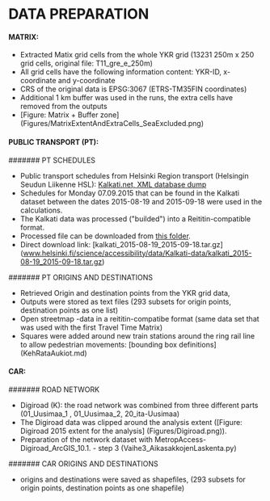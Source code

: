 # DATA PREPARATION 

#### MATRIX:
- Extracted Matix grid cells from the whole YKR grid (13231 250m x 250 grid cells, original file: T11_gre_e_250m)
- All grid cells have the following information content: YKR-ID, x-coordinate and y-coordinate 
- CRS of the original data is EPSG:3067 (ETRS-TM35FIN coordinates)
- Additional 1 km buffer was used in the runs, the extra cells have removed from the outputs 
- [Figure: Matrix + Buffer zone] (Figures/MatrixExtentAndExtraCells_SeaExcluded.png)


#### PUBLIC TRANSPORT (PT): 
####### PT SCHEDULES
- Public transport schedules from Helsinki Region transport (Helsingin Seudun Liikenne HSL): [Kalkati.net, XML database dump](http://developer.reittiopas.fi/pages/fi/kalkati.net-xml-database-dump.php?lang=FI) 
- Schedules for Monday 07.09.2015 that can be found in the Kalkati dataset between the dates 2015-08-19 and 2015-09-18 were used in the calculations. 
- The Kalkati data was processed ("builded") into a Reititin-compatible format. 
- Processed file can be downloaded from [this folder](http://www.helsinki.fi/science/accessibility/data/Kalkati-data/).
- Direct download link: [kalkati_2015-08-19_2015-09-18.tar.gz]	(www.helsinki.fi/science/accessibility/data/Kalkati-data/kalkati_2015-08-19_2015-09-18.tar.gz)

####### PT ORIGINS AND DESTINATIONS
- Retrieved Origin and destination points from the YKR grid data, 
- Outputs were stored as text files (293 subsets for origin points, destination points as one list) 
- Open streetmap -data in a reititin-compatibe format (same data set that was used with the first Travel Time Matrix)
- Squares were added around new train stations around the ring rail line to allow pedestrian movements: [bounding box definitions] (KehRataAukiot.md)


#### CAR: 
####### ROAD NETWORK
- Digiroad (K): the road network was combined from three different parts (01_Uusimaa_1 , 01_Uusimaa_2, 20_ita-Uusimaa) 
- The Digiroad data was clipped around the analysis extent ([Figure: Digiroad 2015 extent for the analysis] (Figures/Digiroad.png)).
- Preparation of the network dataset with MetropAccess-Digiroad_ArcGIS_10.1. - step 3 (Vaihe3_AikasakkojenLaskenta.py)

####### CAR ORIGINS AND DESTINATIONS
- origins and destinations were saved as shapefiles, (293 subsets for origin points, destination points as one shapefile)





